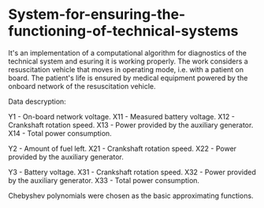 # System-for-ensuring-the-functioning-of-technical-systems

It's an implementation of a computational algorithm for diagnostics of the technical system and esuring it is working properly. The work considers a resuscitation vehicle that moves in operating mode, i.e. with a patient on board. The patient's life is ensured by medical equipment powered by the onboard network of the resuscitation vehicle.

Data descryption:

Y1 - On-board network voltage.
X11 - Measured battery voltage.
X12 - Crankshaft rotation speed.
X13 - Power provided by the auxiliary generator.
X14 - Total power consumption.

Y2 - Amount of fuel left.
X21 - Crankshaft rotation speed.
X22 - Power provided by the auxiliary generator.

Y3 - Battery voltage.
X31 - Crankshaft rotation speed.
X32 - Power provided by the auxiliary generator.
X33 - Total power consumption.


Chebyshev polynomials were chosen as the basic approximating functions.
